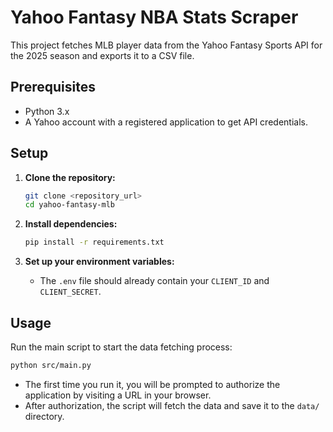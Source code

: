 # Yahoo Fantasy NBA Stats Scraper

This project fetches MLB player data from the Yahoo Fantasy Sports API for the 2025 season and exports it to a CSV file.

## Prerequisites

- Python 3.x
- A Yahoo account with a registered application to get API credentials.

## Setup

1.  **Clone the repository:**
    ```bash
    git clone <repository_url>
    cd yahoo-fantasy-mlb
    ```

2.  **Install dependencies:**
    ```bash
    pip install -r requirements.txt
    ```

3.  **Set up your environment variables:**
    - The `.env` file should already contain your `CLIENT_ID` and `CLIENT_SECRET`.

## Usage

Run the main script to start the data fetching process:

```bash
python src/main.py
```

- The first time you run it, you will be prompted to authorize the application by visiting a URL in your browser.
- After authorization, the script will fetch the data and save it to the `data/` directory.
